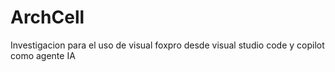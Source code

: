 # ArchCell
Investigacion para el uso de visual foxpro desde visual studio code y copilot como agente IA
